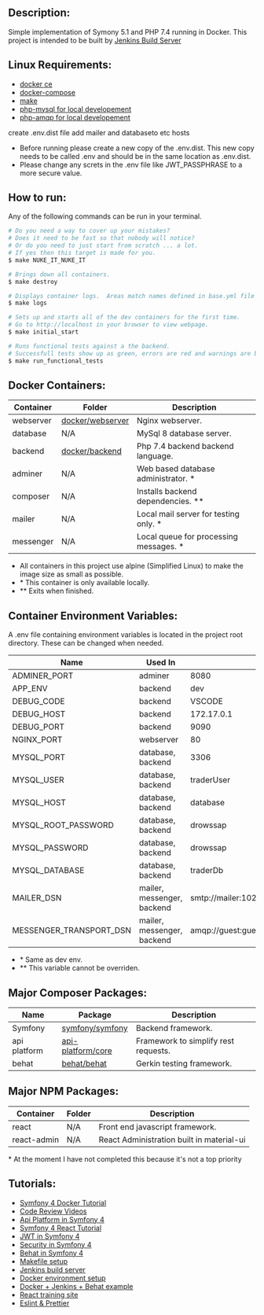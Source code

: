 
## **Description:** ##
Simple implementation of Symony 5.1 and PHP 7.4 running in Docker.  This project is intended to be 
built by [Jenkins Build Server](https://github.com/denverprogrammer/JenkinsBuildServer)

## **Linux Requirements:** ##
* [docker ce](https://docs.docker.com/install/linux/docker-ce/ubuntu/)
* [docker-compose](https://docs.docker.com/compose/install/)
* [make](https://linuxconfig.org/how-to-install-gcc-the-c-compiler-on-ubuntu-18-04-bionic-beaver-linux)
* [php-mysql for local developement](https://www.howtoinstall.me/ubuntu/18-04/php-mysql/)
* [php-amqp for local developement](https://www.howtoinstall.me/ubuntu/18-04/php-amqp/)

create .env.dist file
add mailer and databaseto etc hosts
* Before running please create a new copy of the .env.dist.  This new copy needs to be called .env and should be in the same location as .env.dist.
* Please change any screts in the .env file like JWT_PASSPHRASE to a more secure value.

## **How to run:** ##
Any of the following commands can be run in your terminal.

```bash
# Do you need a way to cover up your mistakes?
# Does it need to be fast so that nobody will notice?
# Or do you need to just start from scratch ... a lot.
# If yes then this target is made for you.
$ make NUKE_IT_NUKE_IT

# Brings down all containers.
$ make destroy

# Displays container logs.  Areas match names defined in base.yml file
$ make logs

# Sets up and starts all of the dev containers for the first time.
# Go to http://localhost in your browser to view webpage.
$ make initial_start

# Runs functional tests against a the backend.
# Successfull tests show up as green, errors are red and warnings are blue.
$ make run_functional_tests
```

## **Docker Containers:** ##
Container   | Folder                                     | Description                            |
------------|--------------------------------------------|----------------------------------------|
webserver   | [docker/webserver](./docker/webserver)     | Nginx webserver.                       |
database    | N/A                                        | MySql 8 database server.               |
backend     | [docker/backend](./docker/backend)         | Php 7.4 backend backend language.      |
adminer     | N/A                                        | Web based database administrator.    \*|
composer    | N/A                                        | Installs backend dependencies. \*\*    |
mailer      | N/A                                        | Local mail server for testing only.  \*|
messenger   | N/A                                        | Local queue for processing messages. \*|

* All containers in this project use alpine (Simplified Linux) to make the image size as small as possible.
* \* This container is only available locally.
* \*\* Exits when finished.

## **Container Environment Variables:** ##
A .env file containing environment variables is located in the project root directory.  These can be changed when needed.
<table>
  <thead>
    <tr>
      <th>Name</th>
      <th>Used In</th>
      <th>Dev Default</th>
      <th>Test Default</th>
    </tr>
  </thead>
  <tbody>
    <tr>
      <td>ADMINER_PORT</td>
      <td>adminer</td>
      <td>8080</td>
      <td>*</td>
    </tr>
    <tr>
      <td>APP_ENV</td>
      <td>backend</td>
      <td>dev</td>
      <td>test</td>
    </tr>
    <tr>
      <td>DEBUG_CODE</td>
      <td>backend</td>
      <td>VSCODE</td>
      <td>*</td>
    </tr>
    <tr>
      <td>DEBUG_HOST</td>
      <td>backend</td>
      <td>172.17.0.1</td>
      <td>*</td>
    </tr>
    <tr>
      <td>DEBUG_PORT</td>
      <td>backend</td>
      <td>9090</td>
      <td>*</td>
    </tr>
    <tr>
      <td>NGINX_PORT</td>
      <td>webserver</td>
      <td>80</td>
      <td>*</td>
    </tr>
    <tr>
      <td>MYSQL_PORT</td>
      <td>database, backend</td>
      <td>3306</td>
      <td>*</td>
    </tr>
    <tr>
      <td>MYSQL_USER</td>
      <td>database, backend</td>
      <td>traderUser</td>
      <td>*</td>
    </tr>
    <tr>
      <td>MYSQL_HOST</td>
      <td>database, backend</td>
      <td>database</td>
      <td>*</td>
    </tr>
    <tr>
      <td>MYSQL_ROOT_PASSWORD</td>
      <td>database, backend</td>
      <td>drowssap</td>
      <td>*</td>
    </tr>
    <tr>
      <td>MYSQL_PASSWORD</td>
      <td>database, backend</td>
      <td>drowssap</td>
      <td>*</td>
    </tr>
    <tr>
      <td>MYSQL_DATABASE</td>
      <td>database, backend</td>
      <td>traderDb</td>
      <td>traderDbTest</td>
    </tr>
    <tr>
      <td>MAILER_DSN</td>
      <td>mailer, messenger, backend</td>
      <td>smtp://mailer:1025</td>
      <td>*</td>
    </tr>
    <tr>
      <td>MESSENGER_TRANSPORT_DSN</td>
      <td>mailer, messenger, backend</td>
      <td>amqp://guest:guest@messenger:5672/%2f/messages</td>
      <td>*</td>
    </tr>
  </tbody>
</table>

* \* Same as dev env.
* \*\* This variable cannot be overriden.

## **Major Composer Packages:** ##
Name         | Package                                                  | Description                          |
-------------|----------------------------------------------------------|--------------------------------------|
Symfony      | [symfony/symfony](https://symfony.com/)                  | Backend framework.                   |
api platform | [api-platform/core](https://api-platform.com/docs/core/) | Framework to simplify rest requests. |
behat        | [behat/behat](http://behat.org/en/latest/)               | Gerkin testing framework.            |


## **Major NPM Packages:** ##
Container   | Folder                 | Description                               |
------------|------------------------|-------------------------------------------|
react       |N/A                     | Front end javascript framework.           |
react-admin |N/A                     | React Administration built in material-ui |

\* At the moment I have not completed this because it's not a top priority

## **Tutorials:** ##
* [Symfony 4 Docker Tutorial](https://knplabs.com/en/blog/how-to-dockerise-a-symfony-4-project)
* [Code Review Videos](https://codereviewvideos.com/course/docker-tutorial-for-beginners/video/docker-compose-multiple-environments)
* [Api Platform in Symfony 4](https://symfonycasts.com/screencast/symfony-rest/test-database)
* [Symfony 4 React Tutorial](https://auth0.com/blog/developing-modern-apps-with-symfony-and-react/#Running-your-React-and-Symfony-App)
* [JWT in Symfony 4](https://symfonycasts.com/screencast/symfony-rest4)
* [Security in Symfony 4](https://symfonycasts.com/screencast/api-platform-security/test-reset-database#play)
* [Behat in Symfony 4](https://blog.rafalmuszynski.pl/how-to-configure-behat-with-symfony-4/)
* [Makefile setup](http://www.inanzzz.com/index.php/post/fr4t/creating-a-dockerised-symfony-application-and-a-makefile-based-build-script)
* [Jenkins build server](https://www.nielsvandermolen.com/continuous-integration-jenkins-docker/)
* [Docker environment setup](https://medium.com/caendra-tech/a-docker-development-environment-for-a-symfony-application-a301df340b58)
* [Docker + Jenkins + Behat example](https://code-maze.com/ci-jenkins-docker/)
* [React training site](https://reacttraining.com/react-router/web/example/basic)
* [Eslint & Prettier](https://www.robertcooper.me/using-eslint-and-prettier-in-a-typescript-project)
